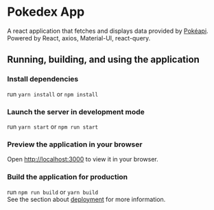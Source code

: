 # Pokedex App

A react application that fetches and displays data provided by [Pokéapi](https://pokeapi.co/). Powered by React, axios, Material-UI, react-query.

## Running, building, and using the application

### Install dependencies

run <code>yarn install</code> or <code>npm install</code>

### Launch the server in development mode

run <code>yarn start</code> or <code>npm run start</code>

### Preview the application in your browser

Open [http://localhost:3000](http://localhost:3000) to view it in your browser.

### Build the application for production

run <code>npm run build</code> or <code>yarn build</code><br/>
See the section about [deployment](https://create-react-app.dev/docs/deployment/) for more information.
